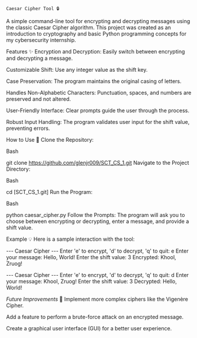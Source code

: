     Caesar Cipher Tool 🔒
A simple command-line tool for encrypting and decrypting messages using the classic Caesar Cipher algorithm. This project was created as an introduction to cryptography and basic Python programming concepts for my cybersecurity internship.

Features ✨
Encryption and Decryption: Easily switch between encrypting and decrypting a message.

Customizable Shift: Use any integer value as the shift key.

Case Preservation: The program maintains the original casing of letters.

Handles Non-Alphabetic Characters: Punctuation, spaces, and numbers are preserved and not altered.

User-Friendly Interface: Clear prompts guide the user through the process.

Robust Input Handling: The program validates user input for the shift value, preventing errors.

How to Use 🚀
Clone the Repository:

Bash

git clone https://github.com/glenjr009/SCT_CS_1.git
Navigate to the Project Directory:

Bash

cd [SCT_CS_1.git]
Run the Program:

Bash

python caesar_cipher.py
Follow the Prompts: The program will ask you to choose between encrypting or decrypting, enter a message, and provide a shift value.

Example 💡
Here is a sample interaction with the tool:

--- Caesar Cipher ---
Enter 'e' to encrypt, 'd' to decrypt, 'q' to quit: e
Enter your message: Hello, World!
Enter the shift value: 3
Encrypted: Khool, Zruog!

--- Caesar Cipher ---
Enter 'e' to encrypt, 'd' to decrypt, 'q' to quit: d
Enter your message: Khool, Zruog!
Enter the shift value: 3
Decrypted: Hello, World!

*Future Improvements* 🚧
Implement more complex ciphers like the Vigenère Cipher.

Add a feature to perform a brute-force attack on an encrypted message.

Create a graphical user interface (GUI) for a better user experience.